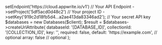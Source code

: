 <?php

use Appwrite\Client;
use Appwrite\Services\Databases;

$client = (new Client())
    ->setEndpoint('https://cloud.appwrite.io/v1') // Your API Endpoint
    ->setProject('5df5acd0d48c2') // Your project ID
    ->setKey('919c2d18fb5d4...a2ae413da83346ad2'); // Your secret API key

$databases = new Databases($client);

$result = $databases->createUrlAttribute(
    databaseId: '[DATABASE_ID]',
    collectionId: '[COLLECTION_ID]',
    key: '',
    required: false,
    default: 'https://example.com', // optional
    array: false // optional
);